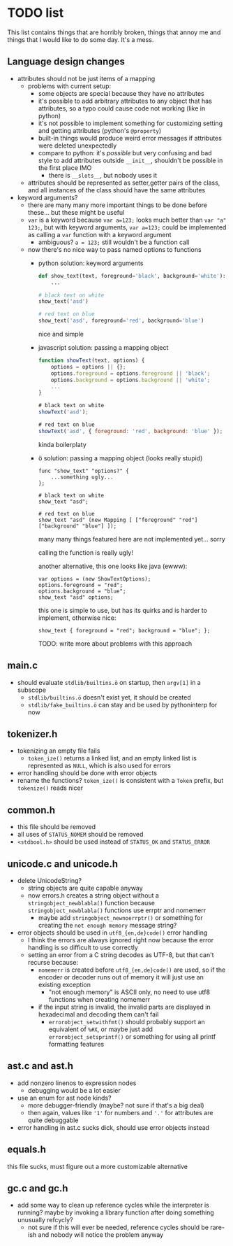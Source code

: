 # TODO list

This list contains things that are horribly broken, things that annoy me and
things that I would like to do some day. It's a mess.

## Language design changes
- attributes should not be just items of a mapping
    - problems with current setup:
        - some objects are special because they have no attributes
        - it's possible to add arbitrary attributes to any object that has
          attributes, so a typo could cause code not working (like in python)
        - it's not possible to implement something for customizing setting and
          getting attributes (python's `@property`)
        - built-in things would produce weird error messages if attributes were
          deleted unexpectedly
        - compare to python: it's *possible* but very confusing and bad style
          to add attributes outside `__init__`, shouldn't be possible in the
          first place IMO
            - there is `__slots__`, but nobody uses it
    - attributes should be represented as setter,getter pairs of the class, and
      all instances of the class should have the same attributes
- keyword arguments?
    - there are many many more important things to be done before these... but
      these might be useful
    - `var` is a keyword because `var a=123;` looks much better than
      `var "a" 123;`, but with keyword arguments, `var a=123;` could be
      implemented as calling a `var` function with a keyword argument
        - ambiguous? `a = 123;` still wouldn't be a function call
    - now there's no nice way to pass named options to functions
        - python solution: keyword arguments

            ```python
            def show_text(text, foreground='black', background='white'):
                ...

            # black text on white
            show_text('asd')

            # red text on blue
            show_text('asd', foreground='red', background='blue')
            ```

            nice and simple

        - javascript solution: passing a mapping object

            ```js
            function showText(text, options) {
                options = options || {};
                options.foreground = options.foreground || 'black';
                options.background = options.background || 'white';
                ...
            }

            # black text on white
            showText('asd');

            # red text on blue
            showText('asd', { foreground: 'red', background: 'blue' });
            ```

            kinda boilerplaty

        - ö solution: passing a mapping object (looks really stupid)

            ```
            func "show_text" "options?" {
                ...something ugly...
            };

            # black text on white
            show_text "asd";

            # red text on blue
            show_text "asd" (new Mapping [ ["foreground" "red"] ["background" "blue"] ]);
            ```

            many many things featured here are not implemented yet... sorry

            calling the function is really ugly!

            another alternative, this one looks like java (ewww):

            ```
            var options = (new ShowTextOptions);
            options.foreground = "red";
            options.background = "blue";
            show_text "asd" options;
            ```

            this one is simple to use, but has its quirks and is harder to
            implement, otherwise nice:

            ```
            show_text { foreground = "red"; background = "blue"; };
            ```

            TODO: write more about problems with this approach

## main.c
- should evaluate `stdlib/builtins.ö` on startup, then `argv[1]` in a subscope
    - `stdlib/builtins.ö` doesn't exist yet, it should be created
    - `stdlib/fake_builtins.ö` can stay and be used by pythoninterp for now

## tokenizer.h
- tokenizing an empty file fails
    - `token_ize()` returns a linked list, and an empty linked list is
      represented as `NULL`, which is also used for errors
- error handling should be done with error objects
- rename the functions? `token_ize()` is consistent with a `Token` prefix, but
  `tokenize()` reads nicer

## common.h
- this file should be removed
- all uses of `STATUS_NOMEM` should be removed
- `<stdbool.h>` should be used instead of `STATUS_OK` and `STATUS_ERROR`

## unicode.c and unicode.h
- delete UnicodeString?
    - string objects are quite capable anyway
    - now errors.h creates a string object without a `stringobject_newblabla()`
      function because `stringobject_newblabla()` functions use errptr and
      nomemerr
        - maybe add `stringobject_newnoerrptr()` or something for creating
          the `not enough memory` message string?
- error objects should be used in `utf8_{en,de}code()` error handling
    - I think the errors are always ignored right now because the error
      handling is so difficult to use correctly
    - setting an error from a C string decodes as UTF-8, but that can't
      recurse because:
        - `nomemerr` is created before `utf8_{en,de}code()` are used, so if
          the encoder or decoder runs out of memory it will just use an
          existing exception
            - "not enough memory" is ASCII only, no need to use utf8
              functions when creating nomemerr
        - if the input string is invalid, the invalid parts are displayed
          in hexadecimal and decoding them can't fail
            - `errorobject_setwithfmt()` should probably support an
              equivalent of `%#X`, or maybe just add `errorobject_setsprintf()`
              or something for using all printf formatting features

## ast.c and ast.h
- add nonzero linenos to expression nodes
    - debugging would be a lot easier
- use an enum for ast node kinds?
    - more debugger-friendly (maybe? not sure if that's a big deal)
    - then again, values like `'1'` for numbers and `'.'` for attributes are
      quite debuggable
- error handling in ast.c sucks dick, should use error objects instead

## equals.h
this file sucks, must figure out a more customizable alternative

## gc.c and gc.h
- add some way to clean up reference cycles while the interpreter is running?
  maybe by invoking a library function after doing something unusually refcycly?
    - not sure if this will ever be needed, reference cycles should be rare-ish
      and nobody will notice the problem anyway
